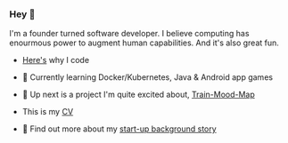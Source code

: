 ### Hey 👋

I'm a founder turned software developer. I believe computing has enourmous power to augment human capabilities. And it's also great fun.

- [Here's](https://medium.com/@robintyler87/why-i-decided-on-a-career-in-programming-3060c68e5621) why I code

- 🔭 Currently learning Docker/Kubernetes, Java & Android app games

- 🚈 Up next is a project I'm quite excited about, [Train-Mood-Map](https://github.com/robin277t/train-mood-map)

- This is my [CV](https://github.com/robin277t/CV)

- 🤔 Find out more about my [start-up background story](https://medium.com/@robintyler87/the-story-of-my-start-up-d1a6c97f2c0c) 


<!--
**robin277t/robin277t** is a ✨ _special_ ✨ repository because its `README.md` (this file) appears on your GitHub profile.

Here are some ideas to get you started:

- 🔭 I’m currently working on ...
- 🌱 I’m currently learning ...
- 👯 I’m looking to collaborate on ...
- 🤔 I’m looking for help with ...
- 💬 Ask me about ...
- 📫 How to reach me: ...
- 😄 Pronouns: ...
- ⚡ Fun fact: ...
-->
